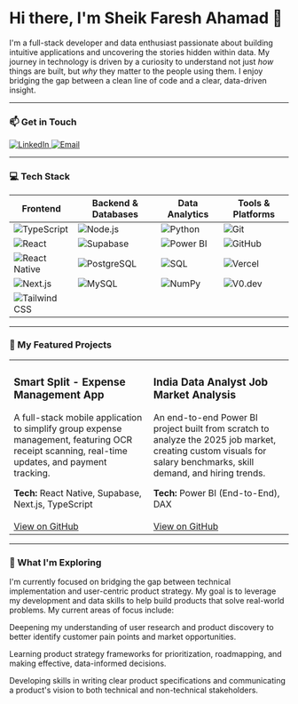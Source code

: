 # Hi there, I'm Sheik Faresh Ahamad 👋

I'm a full-stack developer and data enthusiast passionate about building intuitive applications and uncovering the stories hidden within data. My journey in technology is driven by a curiosity to understand not just *how* things are built, but *why* they matter to the people using them. I enjoy bridging the gap between a clean line of code and a clear, data-driven insight.

---

### 📫 Get in Touch

<a href="https://www.linkedin.com/in/sheikfareshahamad/" target="_blank">
  <img src="https://img.shields.io/badge/LinkedIn-0077B5?style=for-the-badge&logo=linkedin&logoColor=white" alt="LinkedIn">
</a>
<a href="mailto:sfaresh52@gmail.com">
  <img src="https://img.shields.io/badge/Email-D14836?style=for-the-badge&logo=gmail&logoColor=white" alt="Email">
</a>

---

### 💻 Tech Stack

| Frontend | Backend & Databases | Data Analytics | Tools & Platforms |
|---|---|---|---|
| <img src="https://img.shields.io/badge/TypeScript-3178C6?style=for-the-badge&logo=typescript&logoColor=white" alt="TypeScript"> | <img src="https://img.shields.io/badge/Node.js-339933?style=for-the-badge&logo=nodedotjs&logoColor=white" alt="Node.js"> | <img src="https://img.shields.io/badge/Python-3776AB?style=for-the-badge&logo=python&logoColor=white" alt="Python"> | <img src="https://img.shields.io/badge/Git-F05032?style=for-the-badge&logo=git&logoColor=white" alt="Git"> |
| <img src="https://img.shields.io/badge/React-61DAFB?style=for-the-badge&logo=react&logoColor=black" alt="React"> | <img src="https://img.shields.io/badge/Supabase-3FCF8E?style=for-the-badge&logo=supabase&logoColor=white" alt="Supabase"> | <img src="https://img.shields.io/badge/Power%20BI-F2C811?style=for-the-badge&logo=powerbi&logoColor=black" alt="Power BI"> | <img src="https://img.shields.io/badge/GitHub-181717?style=for-the-badge&logo=github&logoColor=white" alt="GitHub"> |
| <img src="https://img.shields.io/badge/React%20Native-61DAFB?style=for-the-badge&logo=react&logoColor=black" alt="React Native"> | <img src="https://img.shields.io/badge/PostgreSQL-4169E1?style=for-the-badge&logo=postgresql&logoColor=white" alt="PostgreSQL"> | <img src="https://img.shields.io/badge/SQL-4479A1?style=for-the-badge&logo=mysql&logoColor=white" alt="SQL"> | <img src="https://img.shields.io/badge/Vercel-000000?style=for-the-badge&logo=vercel&logoColor=white" alt="Vercel"> |
| <img src="https://img.shields.io/badge/Next.js-000000?style=for-the-badge&logo=nextdotjs&logoColor=white" alt="Next.js"> | <img src="https://img.shields.io/badge/MySQL-4479A1?style=for-the-badge&logo=mysql&logoColor=white" alt="MySQL"> | <img src="https://img.shields.io/badge/NumPy-013243?style=for-the-badge&logo=numpy&logoColor=white" alt="NumPy"> | <img src="https://img.shields.io/badge/V0.dev-000000?style=for-the-badge&logo=vercel&logoColor=white" alt="V0.dev"> |
| <img src="https://img.shields.io/badge/Tailwind%20CSS-06B6D4?style=for-the-badge&logo=tailwindcss&logoColor=white" alt="Tailwind CSS"> | | | |

---

### 🚀 My Featured Projects

<table>
  <tr>
    <td width="50%" valign="top">
      <h3>Smart Split - Expense Management App</h3>
      <p>A full-stack mobile application to simplify group expense management, featuring OCR receipt scanning, real-time updates, and payment tracking.</p>
      <strong>Tech:</strong> React Native, Supabase, Next.js, TypeScript
      <br><br>
      <a href="https://github.com/FareshAhamad/Smart-Split.git">View on GitHub</a>
    </td>
    <td width="50%" valign="top">
      <h3>India Data Analyst Job Market Analysis</h3>
      <p>An end-to-end Power BI project built from scratch to analyze the 2025 job market, creating custom visuals for salary benchmarks, skill demand, and hiring trends.</p>
      <strong>Tech:</strong> Power BI (End-to-End), DAX
      <br><br>
      <a href="https://github.com/FareshAhamad/india-analyst-job-market-2025.git">View on GitHub</a>
    </td>
  </tr>
</table>

---

### 🌱 What I'm Exploring
I'm currently focused on bridging the gap between technical implementation and user-centric product strategy. My goal is to leverage my development and data skills to help build products that solve real-world problems. My current areas of focus include:

Deepening my understanding of user research and product discovery to better identify customer pain points and market opportunities.

Learning product strategy frameworks for prioritization, roadmapping, and making effective, data-informed decisions.

Developing skills in writing clear product specifications and communicating a product's vision to both technical and non-technical stakeholders.
